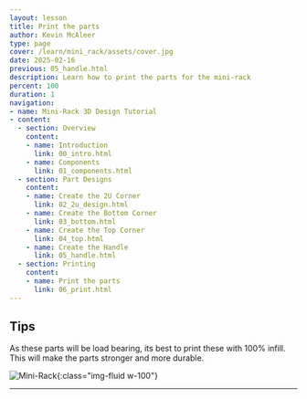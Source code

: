 ```yaml
---
layout: lesson
title: Print the parts
author: Kevin McAleer
type: page
cover: /learn/mini_rack/assets/cover.jpg
date: 2025-02-16
previous: 05_handle.html
description: Learn how to print the parts for the mini-rack
percent: 100
duration: 1
navigation:
- name: Mini-Rack 3D Design Tutorial
- content:
  - section: Overview
    content:
    - name: Introduction
      link: 00_intro.html
    - name: Components
      link: 01_components.html
  - section: Part Designs
    content:
    - name: Create the 2U Corner
      link: 02_2u_design.html
    - name: Create the Bottom Corner
      link: 03_bottom.html
    - name: Create the Top Corner
      link: 04_top.html
    - name: Create the Handle
      link: 05_handle.html
  - section: Printing
    content:
    - name: Print the parts
      link: 06_print.html
---
```



## Tips

As these parts will be load bearing, its best to print these with 100% infill. This will make the parts stronger and more durable.

![Mini-Rack](/learn/mini_rack/assets/mini_rack.jpg){:class="img-fluid w-100"}

---
